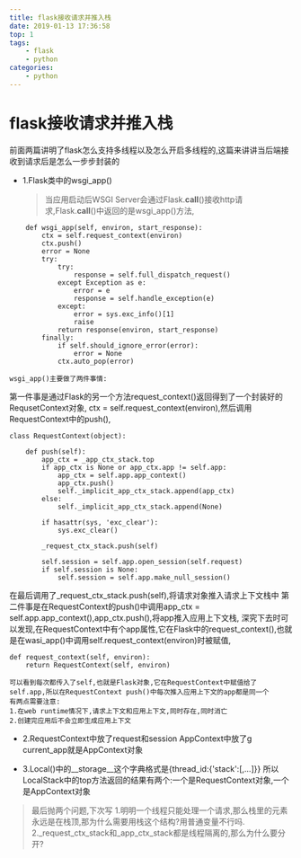 ```yaml
---
title: flask接收请求并推入栈
date: 2019-01-13 17:36:58
top: 1
tags: 
	- flask
	- python
categories: 
	- python
---
```

# flask接收请求并推入栈
前面两篇讲明了flask怎么支持多线程以及怎么开启多线程的,这篇来讲讲当后端接收到请求后是怎么一步步封装的

* 1.Flask类中的wsgi_app()
	> 当应用启动后WSGI Server会通过Flask.__call__()接收http请求,Flask.__call__()中返回的是wsgi_app()方法,

```
    def wsgi_app(self, environ, start_response):
        ctx = self.request_context(environ)
        ctx.push()
        error = None
        try:
            try:
                response = self.full_dispatch_request()
            except Exception as e:
                error = e
                response = self.handle_exception(e)
            except:
                error = sys.exc_info()[1]
                raise
            return response(environ, start_response)
        finally:
            if self.should_ignore_error(error):
                error = None
            ctx.auto_pop(error)

```
	wsgi_app()主要做了两件事情:
第一件事是通过Flask的另一个方法request_context()返回得到了一个封装好的RequsetContext对象,
ctx = self.request_context(environ),然后调用RequestContext中的push(),
```
class RequestContext(object):
 
    def push(self):
        app_ctx = _app_ctx_stack.top
        if app_ctx is None or app_ctx.app != self.app:
            app_ctx = self.app.app_context()
            app_ctx.push()
            self._implicit_app_ctx_stack.append(app_ctx)
        else:
            self._implicit_app_ctx_stack.append(None)
 
        if hasattr(sys, 'exc_clear'):
            sys.exc_clear()
 
        _request_ctx_stack.push(self)
 
        self.session = self.app.open_session(self.request)
        if self.session is None:
            self.session = self.app.make_null_session()

```

在最后调用了_request_ctx_stack.push(self),将请求对象推入请求上下文栈中
第二件事是在RequestContext的push()中调用app_ctx = self.app.app_context(),app_ctx.push(),将app推入应用上下文栈,
深究下去时可以发现,在RequestContext中有个app属性,它在Flask中的request_context(),也就是在wasi_app()中调用self.request_context(environ)时被赋值,

```
def request_context(self, environ):
    return RequestContext(self, environ)

```

	可以看到每次都传入了self,也就是Flask对象,它在RequestContext中赋值给了self.app,所以在RequestContext push()中每次推入应用上下文的app都是同一个
	有两点需要注意:
	1.在web runtime情况下,请求上下文和应用上下文,同时存在,同时消亡
	2.创建完应用后不会立即生成应用上下文


* 2.RequestContext中放了request和session
AppContext中放了g
current_app就是AppContext对象


* 3.Local()中的__storage__这个字典格式是{thread_id:{'stack':[<RequestContext>,...]}}
所以LocalStack中的top方法返回的结果有两个:一个是RequestContext对象,一个是AppContext对象


> 最后抛两个问题,下次写
1.明明一个线程只能处理一个请求,那么栈里的元素永远是在栈顶,那为什么需要用栈这个结构?用普通变量不行吗.
2._request_ctx_stack和_app_ctx_stack都是线程隔离的,那么为什么要分开?
